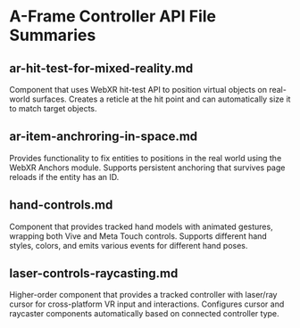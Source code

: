 # A-Frame Controller API File Summaries

## ar-hit-test-for-mixed-reality.md
Component that uses WebXR hit-test API to position virtual objects on real-world surfaces. Creates a reticle at the hit point and can automatically size it to match target objects.

## ar-item-anchroring-in-space.md
Provides functionality to fix entities to positions in the real world using the WebXR Anchors module. Supports persistent anchoring that survives page reloads if the entity has an ID.

## hand-controls.md
Component that provides tracked hand models with animated gestures, wrapping both Vive and Meta Touch controls. Supports different hand styles, colors, and emits various events for different hand poses.

## laser-controls-raycasting.md
Higher-order component that provides a tracked controller with laser/ray cursor for cross-platform VR input and interactions. Configures cursor and raycaster components automatically based on connected controller type.
